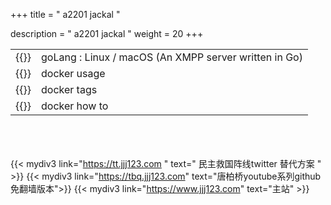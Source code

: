 +++
title = " a2201 jackal "

description = " a2201 jackal "
weight = 20
+++


<table>

<tr><td>{{<mylink text="jackal github" link="https://github.com/ortuman/jackal" >}}
</td><td>goLang : Linux / macOS (An XMPP server written in Go)    </td></tr>

<tr><td>{{<mylink text="jackal docker usage" link="https://hub.docker.com/r/ortuman/jackal" >}}
</td><td>docker usage
</td></tr>

<tr><td>{{<mylink text="jackal docker tags" link="https://hub.docker.com/r/ortuman/jackal/tags/" >}}
</td><td>docker tags
</td></tr>

<tr><td>{{<mylink text="jackal docker how to" link="https://news.ycombinator.com/item?id=17019783" >}}
</td><td>docker how to
</td></tr>

</table>




<br><br><br>
{{< mydiv3 link="https://tt.jjj123.com " text=" 民主救国阵线twitter 替代方案 " >}}
{{< mydiv3 link="https://tbq.jjj123.com" text="唐柏桥youtube系列github免翻墙版本">}}
{{< mydiv3 link="https://www.jjj123.com" text="主站" >}}

